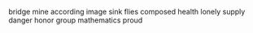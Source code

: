 bridge mine according image sink flies composed health lonely supply danger honor group mathematics proud